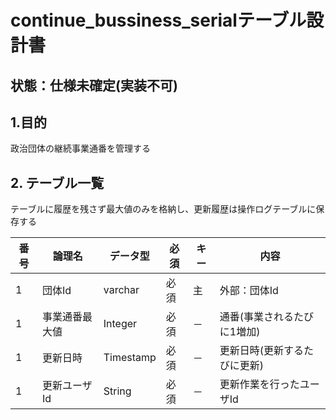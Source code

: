 ﻿# continue_bussiness_serialテーブル設計書

## 状態：仕様未確定(実装不可)

## 1.目的

政治団体の継続事業通番を管理する

## 2. テーブル一覧

テーブルに履歴を残さず最大値のみを格納し、更新履歴は操作ログテーブルに保存する

| 番号 |     論理名     | データ型  | 必須 | キー |             内容             |
| ---- | -------------- | --------- | ---- | ---- | ---------------------------- |
| 1    | 団体Id         | varchar   | 必須 | 主   | 外部：団体Id                 |
| 1    | 事業通番最大値 | Integer   | 必須 | －   | 通番(事業されるたびに1増加)  |
| 1    | 更新日時       | Timestamp | 必須 | －   | 更新日時(更新するたびに更新) |
| 1    | 更新ユーザId   | String    | 必須 | －   | 更新作業を行ったユーザId     |

